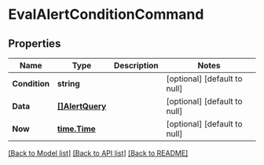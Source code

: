 # EvalAlertConditionCommand

## Properties
Name | Type | Description | Notes
------------ | ------------- | ------------- | -------------
**Condition** | **string** |  | [optional] [default to null]
**Data** | [**[]AlertQuery**](AlertQuery.md) |  | [optional] [default to null]
**Now** | [**time.Time**](time.Time.md) |  | [optional] [default to null]

[[Back to Model list]](../README.md#documentation-for-models) [[Back to API list]](../README.md#documentation-for-api-endpoints) [[Back to README]](../README.md)


